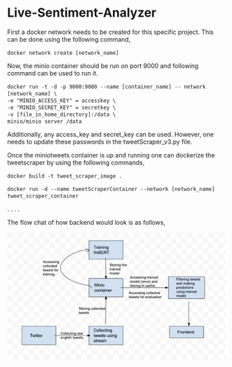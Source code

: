 # Live-Sentiment-Analyzer

First a docker network needs to be created for this specific project. This can be done using the following command,

```
docker network create [network_name]
```


Now, the minio container should be run on port 9000 and following command can be used to run it.

```
docker run -t -d -p 9000:9000 --name [container_name] -- network [network_name] \
-e "MINIO_ACCESS_KEY" = accesskey \
-e "MINIO_SECRET_KEY" = secretkey \
-v [file_in_home_directory]:/data \
minio/minio server /data
```

Additionally, any access_key and secret_key can be used. However, one needs to update these passwords in the tweetScraper_v3.py file.



Once the miniotweets container is up and running one can dockerize the tweetscraper by using the following commands,

```
docker build -t tweet_scraper_image .
```
```
docker run -d --name tweetScraperContainer --network [network_name] tweet_scraper_container
```

.
.
.
.


The flow chat of how backend would look is as follows,

![alt text](https://github.com/pradyGn/Live-Sentiment-Analyzer/blob/main/backend_flowchart.png?raw=true)
